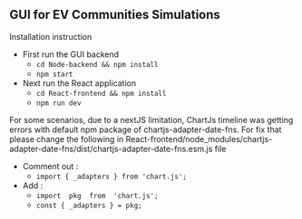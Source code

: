 ## GUI for EV Communities Simulations

Installation instruction

 - First run the GUI backend 
 	- `cd Node-backend && npm install` 
  	- `npm start`
 -  Next run the React application
 	-  `cd React-frontend && npm install` 
 	-  `npm run dev`

For some scenarios, due to a nextJS limitation, ChartJs timeline was getting errors with default npm package of chartjs-adapter-date-fns.  For fix that please change the following in React-frontend/node_modules/chartjs-adapter-date-fns/dist/chartjs-adapter-date-fns.esm.js  file
- Comment out : 
	- `import { _adapters } from 'chart.js';`
- Add :
	- `import  pkg  from  'chart.js';`
	- `const { _adapters } = pkg;`
	 
